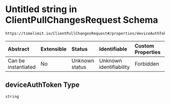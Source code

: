 # Untitled string in ClientPullChangesRequest Schema

```txt
https://timelimit.io/ClientPullChangesRequest#/properties/deviceAuthToken
```



| Abstract            | Extensible | Status         | Identifiable            | Custom Properties | Additional Properties | Access Restrictions | Defined In                                                                                            |
| :------------------ | :--------- | :------------- | :---------------------- | :---------------- | :-------------------- | :------------------ | :---------------------------------------------------------------------------------------------------- |
| Can be instantiated | No         | Unknown status | Unknown identifiability | Forbidden         | Allowed               | none                | [ClientPullChangesRequest.schema.json\*](ClientPullChangesRequest.schema.json "open original schema") |

## deviceAuthToken Type

`string`
